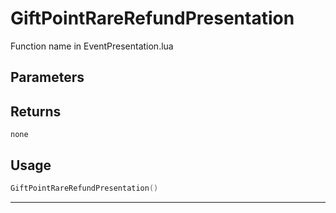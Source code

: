 # GiftPointRareRefundPresentation
Function name in EventPresentation.lua
## Parameters

## Returns
`none`
## Usage
```lua
GiftPointRareRefundPresentation()
```
---
